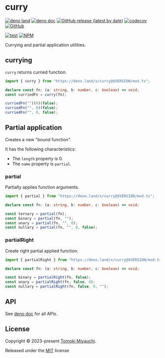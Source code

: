 # curry

[![deno land](http://img.shields.io/badge/available%20on-deno.land/x-lightgrey.svg?logo=deno)](https://deno.land/x/curry)
[![deno doc](https://doc.deno.land/badge.svg)](https://doc.deno.land/https/deno.land/x/curry/mod.ts)
[![GitHub release (latest by date)](https://img.shields.io/github/v/release/TomokiMiyauci/curry)](https://github.com/TomokiMiyauci/curry/releases)
[![codecov](https://codecov.io/github/TomokiMiyauci/curry/branch/main/graph/badge.svg)](https://codecov.io/gh/TomokiMiyauci/curry)
[![GitHub](https://img.shields.io/github/license/TomokiMiyauci/curry)](https://github.com/TomokiMiyauci/curry/blob/main/LICENSE)

[![test](https://github.com/TomokiMiyauci/curry/actions/workflows/test.yaml/badge.svg)](https://github.com/TomokiMiyauci/curry/actions/workflows/test.yaml)
[![NPM](https://nodei.co/npm/@miyauci/curry.png?mini=true)](https://nodei.co/npm/@miyauci/curry/)

Currying and partial application utilities.

## currying

`curry` returns curried function.

```ts
import { curry } from "https://deno.land/x/curry@$VERSION/mod.ts";

declare const fn: (a: string, b: number, c: boolean) => void;
const curriedFn = curry(fn);

curriedFn("")(0)(false);
curriedFn("", 0)(false);
curriedFn("", 0, false);
```

## Partial application

Creates a new "bound function".

It has the following characteristics:

- The `length` property is 0.
- The `name` property is `partial`.

### partial

Partially applies function arguments.

```ts
import { partial } from "https://deno.land/x/curry@$VERSION/mod.ts";

declare const fn: (a: string, b: number, c: boolean) => void;

const ternary = partial(fn);
const binary = partial(fn, "");
const unary = partial(fn, "", 0);
const nullary = partial(fn, "", 0, false);
```

### partialRight

Create right partial applied function.

```ts
import { partialRight } from "https://deno.land/x/curry@$VERSION/mod.ts";

declare const fn: (a: string, b: number, c: boolean) => void;

const binary = partialRight(fn, false);
const unary = partialRight(fn, false, 0);
const nullary = partialRight(fn, false, 0, "");
```

## API

See [deno doc](https://deno.land/x/curry/mod.ts) for all APIs.

## License

Copyright © 2023-present [Tomoki Miyauchi](https://github.com/TomokiMiyauci).

Released under the [MIT](./LICENSE) license
